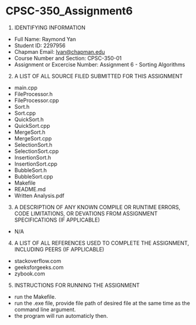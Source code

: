 # CPSC-350_Assignment6

1. IDENTIFYING INFORMATION
- Full Name: Raymond Yan
- Student ID: 2297956 
- Chapman Email: lyan@chapman.edu
- Course Number and Section: CPSC-350-01
- Assignment or Excercise Number: Assignment 6 - Sorting Algorithms

2. A LIST OF ALL SOURCE FILED SUBMITTED FOR THIS ASSIGNMENT
- main.cpp
- FileProcessor.h
- FileProcessor.cpp
- Sort.h
- Sort.cpp
- QuickSort.h
- QuickSort.cpp
- MergeSort.h
- MergeSort.cpp
- SelectionSort.h
- SelectionSort.cpp
- InsertionSort.h
- InsertionSort.cpp
- BubbleSort.h
- BubbleSort.cpp
- Makefile
- README.md
- Written Analysis.pdf

3. A DESCRIPTION OF ANY KNOWN COMPILE OR RUNTIME ERRORS, CODE LIMITATIONS, OR DEVATIONS FROM ASSIGNMENT SPECIFICATIONS (IF APPLICABLE)
- N/A

4. A LIST OF ALL REFERENCES USED TO COMPLETE THE ASSIGNMENT, INCLUDING PEERS (IF APPLICABLE)
- stackoverflow.com
- geeksforgeeks.com
- zybook.com

5. INSTRUCTIONS FOR RUNNING THE ASSIGNMENT
- run the Makefile. 
- run the .exe file, provide file path of desired file at the same time as the command line argument. 
- the program will run automaticly then. 




